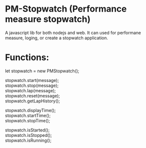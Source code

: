 # PM-Stopwatch (Performance measure stopwatch)

A javascript lib for both nodejs and web. It can used for performane measure, loging, or create a stopwatch application.

# Functions:

let stopwatch = new PMStopwatch();

stopwatch.start(message);  
stopwatch.stop(message);  
stopwatch.lap(message);  
stopwatch.reset(message);  
stopwatch.getLapHistory();   

stopwatch.displayTime();  
stopwatch.startTime();  
stopwatch.stopTime();  

stopwatch.isStarted();  
stopwatch.isStopped();  
stopwatch.isRunning();  

